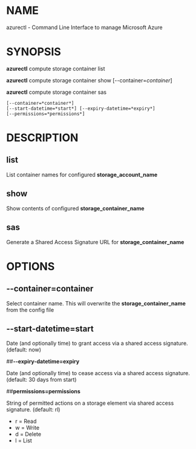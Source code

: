 # NAME

azurectl - Command Line Interface to manage Microsoft Azure

# SYNOPSIS

__azurectl__ compute storage container list

__azurectl__ compute storage container show [--container=*container*]

__azurectl__ compute storage container sas

    [--container=*container*]
    [--start-datetime=*start*] [--expiry-datetime=*expiry*]
    [--permissions=*permissions*]

# DESCRIPTION

## __list__

List container names for configured __storage_account_name__

## __show__

Show contents of configured __storage_container_name__

## __sas__

Generate a Shared Access Signature URL for __storage_container_name__

# OPTIONS

## __--container=container__

Select container name. This will overwrite the __storage_container_name__ from the config file

## __--start-datetime=start__

Date (and optionally time) to grant access via a shared access signature. (default: now)

##__--expiry-datetime=expiry__

Date (and optionally time) to cease access via a shared access signature. (default: 30 days from start)

##__permissions=permissions__

String of permitted actions on a storage element via shared access signature. (default: rl)

* r = Read
* w = Write
* d = Delete
* l = List

